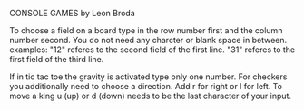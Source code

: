 CONSOLE GAMES by Leon Broda

To choose a field on a board type in the row number first and the column number second.
You do not need any charcter or blank space in between.
examples: "12" referes to the second field of the first line.
          "31" referes to the first field of the third line.

If in tic tac toe the gravity is activated type only one number.
For checkers you additionally need to choose a direction.
Add r for right or l for left.
To move a king u (up) or d (down) needs to be the last character of your input.
